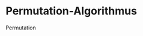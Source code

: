 # Permutation-Algorithmus
Permutation

<pdf-viewer src="https://github.com/yusuta-gba/Permutation-Algorithmus/blob/main/Permutation.pdf"></pdf-viewer>
